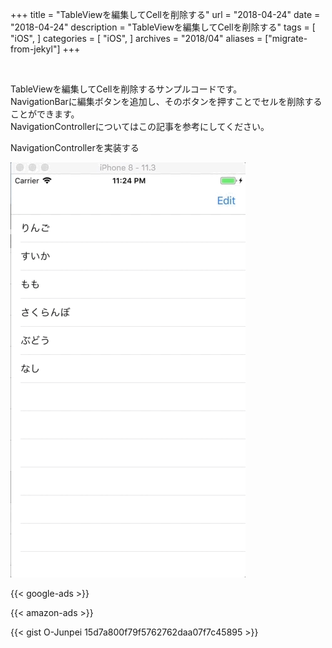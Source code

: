 +++
title = "TableViewを編集してCellを削除する"
url = "2018-04-24"
date = "2018-04-24"
description = "TableViewを編集してCellを削除する"
tags = [
    "iOS",
]
categories = [
    "iOS",
]
archives = "2018/04"
aliases = ["migrate-from-jekyl"]
+++

<br>

TableViewを編集してCellを削除するサンプルコードです。  
NavigationBarに編集ボタンを追加し、そのボタンを押すことでセルを削除することができます。  
NavigationControllerについてはこの記事を参考にしてください。  

NavigationControllerを実装する

![alt](1.gif)

<!-- Google Ads -->
{{< google-ads >}}

<!-- Amazon Ads -->
{{< amazon-ads >}}

{{< gist O-Junpei 15d7a800f79f5762762daa07f7c45895 >}}
